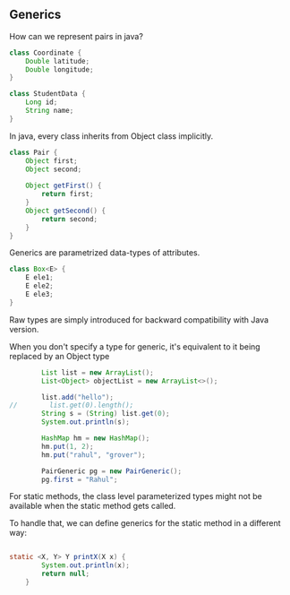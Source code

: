 
## Generics
How can we represent pairs in java?

```java
class Coordinate {
    Double latitude;
    Double longitude;
}

class StudentData {
    Long id;
    String name;
}
```

In java, every class inherits from Object class
implicitly.


```java
class Pair {
    Object first;
    Object second;
    
    Object getFirst() {
        return first;
    }
    Object getSecond() {
        return second;
    }
}
```

Generics are parametrized data-types of attributes.
```java
class Box<E> {
    E ele1;
    E ele2;
    E ele3;
}
```

Raw types are simply introduced
for backward compatibility with Java version.

When you don't specify a type for generic,
it's equivalent to it being replaced by an Object 
type

```java
        List list = new ArrayList();
        List<Object> objectList = new ArrayList<>();

        list.add("hello");
//        list.get(0).length();
        String s = (String) list.get(0);
        System.out.println(s);

        HashMap hm = new HashMap();
        hm.put(1, 2);
        hm.put("rahul", "grover");

        PairGeneric pg = new PairGeneric();
        pg.first = "Rahul";
```


For static methods,
the class level parameterized types
might not be available when the static method 
gets called. 

To handle that, we can define generics for the
static method in a different way:

```java

static <X, Y> Y printX(X x) {
        System.out.println(x);
        return null;
    }
```